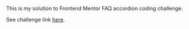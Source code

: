 This is my solution to Frontend Mentor FAQ accordion coding challenge.

See challenge link [here](https://www.frontendmentor.io/challenges/faq-accordion-wyfFdeBwBz).